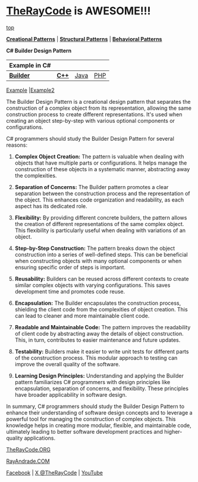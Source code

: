 # [TheRayCode](../../../README.md) is AWESOME!!!

[top](../README.md)

**[Creational Patterns](../README.md)** | **[Structural Patterns](../../Structural/README.md)** | **[Behavioral Patterns](../../Behavioral/README.md)**

**C# Builder Design Pattern**

|Example in C#|   |   |   |
|---|---|---|---|
| [**Builder**](README.md)| [**C++**](../../../CPP/Creational/Builder/README.md) | [Java](../../../Java/Creational/Builder/README.md) | [PHP](../../../PHP/Creational/Builder/README.md) |

[Example](Example/README.md) |[Example2](Example2/README.md) 

The Builder Design Pattern is a creational design pattern that separates the construction of a complex object from its representation, allowing the same construction process to create different representations. It's used when creating an object step-by-step with various optional components or configurations.

C# programmers should study the Builder Design Pattern for several reasons:

1. **Complex Object Creation:** The pattern is valuable when dealing with objects that have multiple parts or configurations. It helps manage the construction of these objects in a systematic manner, abstracting away the complexities.

2. **Separation of Concerns:** The Builder pattern promotes a clear separation between the construction process and the representation of the object. This enhances code organization and readability, as each aspect has its dedicated role.

3. **Flexibility:** By providing different concrete builders, the pattern allows the creation of different representations of the same complex object. This flexibility is particularly useful when dealing with variations of an object.

4. **Step-by-Step Construction:** The pattern breaks down the object construction into a series of well-defined steps. This can be beneficial when constructing objects with many optional components or when ensuring specific order of steps is important.

5. **Reusability:** Builders can be reused across different contexts to create similar complex objects with varying configurations. This saves development time and promotes code reuse.

6. **Encapsulation:** The Builder encapsulates the construction process, shielding the client code from the complexities of object creation. This can lead to cleaner and more maintainable client code.

7. **Readable and Maintainable Code:** The pattern improves the readability of client code by abstracting away the details of object construction. This, in turn, contributes to easier maintenance and future updates.

8. **Testability:** Builders make it easier to write unit tests for different parts of the construction process. This modular approach to testing can improve the overall quality of the software.

9. **Learning Design Principles:** Understanding and applying the Builder pattern familiarizes C# programmers with design principles like encapsulation, separation of concerns, and flexibility. These principles have broader applicability in software design.

In summary, C# programmers should study the Builder Design Pattern to enhance their understanding of software design concepts and to leverage a powerful tool for managing the construction of complex objects. This knowledge helps in creating more modular, flexible, and maintainable code, ultimately leading to better software development practices and higher-quality applications.

[TheRayCode.ORG](https://www.TheRayCode.org)

[RayAndrade.COM](https://www.RayAndrade.com)

[Facebook](https://www.facebook.com/TheRayCode/) | [X @TheRayCode](https://www.x.com/TheRayCode/) | [YouTube](https://www.youtube.com/TheRayCode/)
